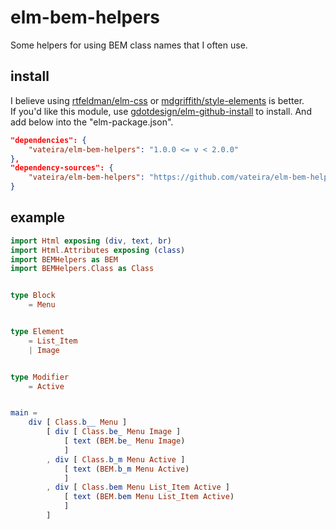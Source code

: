 # elm-bem-helpers

Some helpers for using BEM class names that I often use.

## install

I believe using [rtfeldman/elm-css](https://github.com/rtfeldman/elm-css) or [mdgriffith/style-elements](https://github.com/mdgriffith/style-elements) is better.  
If you'd like this module, use [gdotdesign/elm-github-install](https://github.com/gdotdesign/elm-github-install) to install.  And add below into the "elm-package.json". 

```json
"dependencies": {
    "vateira/elm-bem-helpers": "1.0.0 <= v < 2.0.0"
},
"dependency-sources": {
    "vateira/elm-bem-helpers": "https://github.com/vateira/elm-bem-helpers.git"
}
```

## example

```elm
import Html exposing (div, text, br)
import Html.Attributes exposing (class)
import BEMHelpers as BEM
import BEMHelpers.Class as Class


type Block
    = Menu


type Element
    = List_Item
    | Image


type Modifier
    = Active


main =
    div [ Class.b__ Menu ]
        [ div [ Class.be_ Menu Image ]
            [ text (BEM.be_ Menu Image)
            ]
        , div [ Class.b_m Menu Active ]
            [ text (BEM.b_m Menu Active)
            ]
        , div [ Class.bem Menu List_Item Active ]
            [ text (BEM.bem Menu List_Item Active)
            ]
        ]
```
